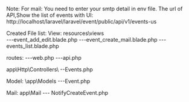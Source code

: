 Note: 
For mail: You need to enter your smtp detail in env file.
The url of API,Show the list of events with UI: http://localhost/laravel/laravel/event/public/api/v1/events-us

Created File list: 
View: resources\views\
	---event_add_edit.blade.php
	---event_create_mail.blade.php
	---events_list.blade.php
	
routes: 
	---web.php
	---api.php

app\Http\Controllers\ 
		--Events.php

Model: \app\Models
	 ---Event.php
	 
Mail:  app\Mail
	--- NotifyCreateEvent.php
